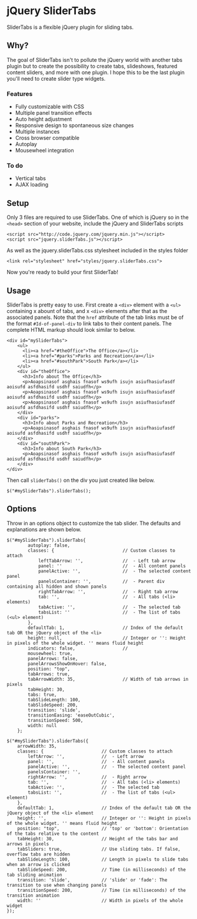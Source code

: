 jQuery SliderTabs
=================

SliderTabs is a flexible jQuery plugin for sliding tabs.

Why?
----

The goal of SliderTabs isn't to pollute the jQuery world with another tabs plugin but to create the possibility to create tabs, slideshows, featured content sliders, and more with one plugin. I hope this to be the last plugin you'll need to create slider type widgets. 

### Features
- Fully customizable with CSS
- Multiple panel transition effects
- Auto height adjustment
- Responsive design to spontaneous size changes
- Multiple instances
- Cross browser compatible
- Autoplay
- Mousewheel integration

### To do
- Vertical tabs
- AJAX loading

Setup
-----

Only 3 files are required to use SliderTabs. One of which is jQuery so in the `<head>` section of your website, include the jQuery and SliderTabs scripts

	<script src="http://code.jquery.com/jquery.min.js"></script>
  	<script src="jquery.sliderTabs.js"></script>

As well as the jquery.sliderTabs.css stylesheet included in the styles folder

	<link rel="stylesheet" href="styles/jquery.sliderTabs.css">

Now you're ready to build your first SliderTab!

Usage
-----

SliderTabs is pretty easy to use. First create a `<div>` element with a `<ul>` containing x abount of tabs, and x `<div>` elements after that as the associated panels. Note that the `href` attribute of the tab links must be of the format `#Id-of-panel-div` to link tabs to their content panels. The complete HTML markup should look similar to below. 

	<div id="mySliderTabs">
        <ul>
          <li><a href="#theOffice">The Office</a></li>
          <li><a href="#parks">Parks and Recreation</a></li>
          <li><a href="#southPark">South Park</a></li>
        </ul>
        <div id="theOffice">
          <h3>Info about The Office</h3>
          <p>Aoapsinasof asghais fnasof ws9ufh isujn asiufhasiufasdf aoisufd asfdhasifd usdhf saiudfh</p>
          <p>Aoapsinasof asghais fnasof ws9ufh isujn asiufhasiufasdf aoisufd asfdhasifd usdhf saiudfh</p>
          <p>Aoapsinasof asghais fnasof ws9ufh isujn asiufhasiufasdf aoisufd asfdhasifd usdhf saiudfh</p>
        </div>
        <div id="parks">
          <h3>Info about Parks and Recreation</h3>
          <p>Aoapsinasof asghais fnasof ws9ufh isujn asiufhasiufasdf aoisufd asfdhasifd usdhf saiudfh</p>
        </div>
        <div id="southPark">
          <h3>Info about South Park</h3>
          <p>Aoapsinasof asghais fnasof ws9ufh isujn asiufhasiufasdf aoisufd asfdhasifd usdhf saiudfh</p>
        </div>
    </div>

Then call `sliderTabs()` on the div you just created like below.

	$("#mySliderTabs").sliderTabs();

Options
-------

Throw in an options object to customize the tab slider. The defaults and explanations are shown below.

	$("#mySliderTabs").sliderTabs{
			autoplay: false,
			classes: {							// Custom classes to attach
				leftTabArrow: '',				//  - Left tab arrow
				panel: ''						//  - All content panels
				panelActive: '',				//  - The selected content panel
				panelsContainer: '',			//  - Parent div containing all hidden and shown panels
				rightTabArrow: '',				//  - Right tab arrow
				tab: '',						//  - All tabs (<li> elements)
				tabActive: '',					//  - The selected tab
				tabsList: ''					//  - The list of tabs (<ul> element)
			},
			defaultTab: 1,						// Index of the default tab OR the jQuery object of the <li> 
			height: null,						// Integer or '': Height in pixels of the whole widget. '' means fluid height
			indicators: false,					// 
			mousewheel: true,
			panelArrows: false,
			panelArrowsShowOnHover: false,
			position: "top",
			tabArrows: true,
			tabArrowWidth: 35,					// Width of tab arrows in pixels
			tabHeight: 30,
			tabs: true,
			tabSlideLength: 100,
			tabSlideSpeed: 200,
			transition: 'slide',
			transitionEasing: 'easeOutCubic',
			transitionSpeed: 500,
			width: null
		};

	$("#mySliderTabs").sliderTabs({
		arrowWidth: 35,					
		classes: {						// Custom classes to attach
			leftArrow: '',				//  - Left arrow
			panel: '',					//  - All content panels
			panelActive: '',			//  - The selected content panel
			panelsContainer: '',		
			rightArrow: '',				//  - Right arrow
			tab: '',					//  - All tabs (<li> elements)
			tabActive: '',				//  - The selected tab
			tabsList: '',				//  - The list of tabs (<ul> element)
		},
		defaultTab: 1,					// Index of the default tab OR the jQuery object of the <li> element
		height: '',						// Integer or '': Height in pixels of the whole widget. '' means fluid height
		position: "top",				// 'top' or 'bottom': Orientation of the tabs relative to the content
		tabHeight: 30,					// Height of the tabs bar and arrows in pixels
		tabSliders: true,				// Use sliding tabs. If false, overflow tabs are hidden
		tabSlideLength: 100,			// Length in pixels to slide tabs when an arrow is clicked
		tabSlideSpeed: 200,				// Time (in milliseconds) of the tab sliding animation
		transition: 'slide',			// 'slide' or 'fade': The transition to use when changing panels
		transitionSpeed: 200,			// Time (in milliseconds) of the transition animation
		width: ''						// Width in pixels of the whole widget
	});
